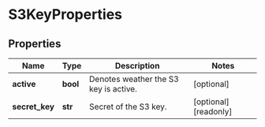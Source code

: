 # S3KeyProperties

## Properties
| Name | Type | Description | Notes |
| ------------ | ------------- | ------------- | ------------- |
| **active** | **bool** | Denotes weather the S3 key is active. | [optional]  |
| **secret_key** | **str** | Secret of the S3 key. | [optional] [readonly]  |


